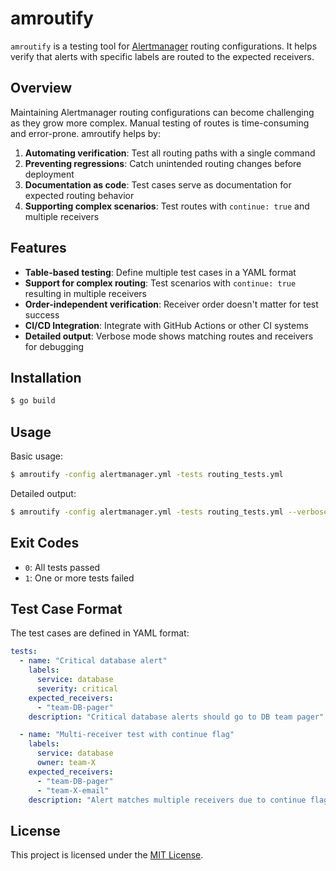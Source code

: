 # amroutify

`amroutify` is a testing tool for [Alertmanager](https://prometheus.io/docs/alerting/latest/alertmanager/) routing configurations. It helps verify that alerts with specific labels are routed to the expected receivers.

## Overview

Maintaining Alertmanager routing configurations can become challenging as they grow more complex. Manual testing of routes is time-consuming and error-prone. amroutify helps by:

1. **Automating verification**: Test all routing paths with a single command
2. **Preventing regressions**: Catch unintended routing changes before deployment
3. **Documentation as code**: Test cases serve as documentation for expected routing behavior
4. **Supporting complex scenarios**: Test routes with `continue: true` and multiple receivers

## Features

- **Table-based testing**: Define multiple test cases in a YAML format
- **Support for complex routing**: Test scenarios with `continue: true` resulting in multiple receivers
- **Order-independent verification**: Receiver order doesn't matter for test success
- **CI/CD Integration**: Integrate with GitHub Actions or other CI systems
- **Detailed output**: Verbose mode shows matching routes and receivers for debugging

## Installation

```bash
$ go build
```

## Usage

Basic usage:

```bash
$ amroutify -config alertmanager.yml -tests routing_tests.yml
```

Detailed output:

```bash
$ amroutify -config alertmanager.yml -tests routing_tests.yml --verbose
```

## Exit Codes

- `0`: All tests passed
- `1`: One or more tests failed

## Test Case Format

The test cases are defined in YAML format:

```yaml
tests:
  - name: "Critical database alert"
    labels:
      service: database
      severity: critical
    expected_receivers:
      - "team-DB-pager"
    description: "Critical database alerts should go to DB team pager"

  - name: "Multi-receiver test with continue flag"
    labels:
      service: database
      owner: team-X
    expected_receivers:
      - "team-DB-pager"
      - "team-X-email"
    description: "Alert matches multiple receivers due to continue flag"
```

## License

This project is licensed under the [MIT License](./LICENSE).

